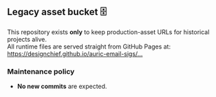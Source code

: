 ## Legacy asset bucket 🗄️

This repository exists **only** to keep production-asset URLs for historical projects alive.  
All runtime files are served straight from GitHub Pages at:
https://designchief.github.io/auric-email-sigs/…

### Maintenance policy
* **No new commits** are expected.

